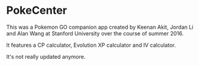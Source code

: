 # PokeCenter

This was a Pokemon GO companion app created by Keenan Akit, Jordan Li and Alan Wang at Stanford University over the course of summer 2016.

It features a CP calculator, Evolution XP calculator and IV calculator.

It's not really updated anymore.
